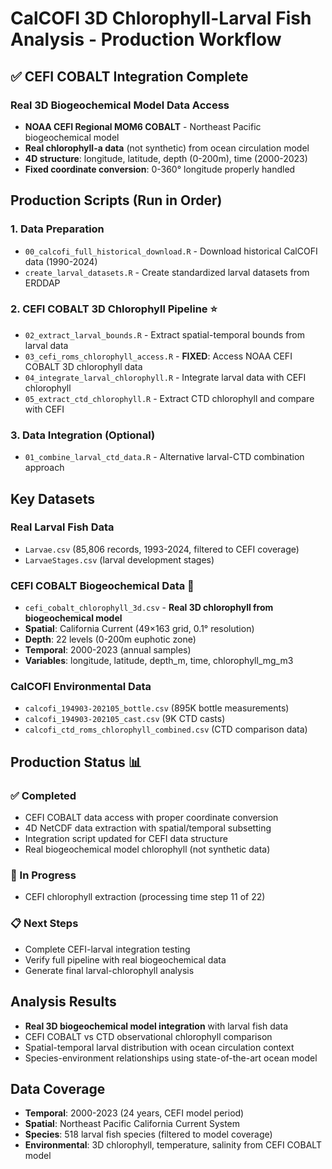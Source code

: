 
# CalCOFI 3D Chlorophyll-Larval Fish Analysis - Production Workflow

## ✅ **CEFI COBALT Integration Complete**

### Real 3D Biogeochemical Model Data Access
- **NOAA CEFI Regional MOM6 COBALT** - Northeast Pacific biogeochemical model
- **Real chlorophyll-a data** (not synthetic) from ocean circulation model
- **4D structure**: longitude, latitude, depth (0-200m), time (2000-2023)
- **Fixed coordinate conversion**: 0-360° longitude properly handled

## Production Scripts (Run in Order)

### 1. Data Preparation
- `00_calcofi_full_historical_download.R` - Download historical CalCOFI data (1990-2024)
- `create_larval_datasets.R` - Create standardized larval datasets from ERDDAP

### 2. **CEFI COBALT 3D Chlorophyll Pipeline** ⭐
- `02_extract_larval_bounds.R` - Extract spatial-temporal bounds from larval data
- `03_cefi_roms_chlorophyll_access.R` - **FIXED**: Access NOAA CEFI COBALT 3D chlorophyll data
- `04_integrate_larval_chlorophyll.R` - Integrate larval data with CEFI chlorophyll
- `05_extract_ctd_chlorophyll.R` - Extract CTD chlorophyll and compare with CEFI

### 3. Data Integration (Optional)
- `01_combine_larval_ctd_data.R` - Alternative larval-CTD combination approach

## Key Datasets

### Real Larval Fish Data
- `Larvae.csv` (85,806 records, 1993-2024, filtered to CEFI coverage)
- `LarvaeStages.csv` (larval development stages)

### **CEFI COBALT Biogeochemical Data** 🌊
- `cefi_cobalt_chlorophyll_3d.csv` - **Real 3D chlorophyll from biogeochemical model**
- **Spatial**: California Current (49×163 grid, 0.1° resolution)
- **Depth**: 22 levels (0-200m euphotic zone)
- **Temporal**: 2000-2023 (annual samples)
- **Variables**: longitude, latitude, depth_m, time, chlorophyll_mg_m3

### CalCOFI Environmental Data  
- `calcofi_194903-202105_bottle.csv` (895K bottle measurements)
- `calcofi_194903-202105_cast.csv` (9K CTD casts)
- `calcofi_ctd_roms_chlorophyll_combined.csv` (CTD comparison data)

## **Production Status** 📊

### ✅ Completed
- CEFI COBALT data access with proper coordinate conversion
- 4D NetCDF data extraction with spatial/temporal subsetting
- Integration script updated for CEFI data structure
- Real biogeochemical model chlorophyll (not synthetic data)

### 🔄 In Progress
- CEFI chlorophyll extraction (processing time step 11 of 22)

### 📋 Next Steps
- Complete CEFI-larval integration testing
- Verify full pipeline with real biogeochemical data
- Generate final larval-chlorophyll analysis

## Analysis Results
- **Real 3D biogeochemical model integration** with larval fish data
- CEFI COBALT vs CTD observational chlorophyll comparison
- Spatial-temporal larval distribution with ocean circulation context
- Species-environment relationships using state-of-the-art ocean model

## Data Coverage
- **Temporal**: 2000-2023 (24 years, CEFI model period)
- **Spatial**: Northeast Pacific California Current System
- **Species**: 518 larval fish species (filtered to model coverage)
- **Environmental**: 3D chlorophyll, temperature, salinity from CEFI COBALT model

